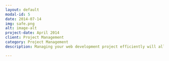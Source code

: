 ```yaml
---
layout: default
modal-id: 5
date: 2014-07-14
img: safe.png
alt: image-alt
project-date: April 2014
client: Project Management
category: Project Management
description: Managing your web development project efficiently will allow you to make sure your application grows in an orderly manner, and will permit you to avoid the pitfalls of large application development projects.

---
```

